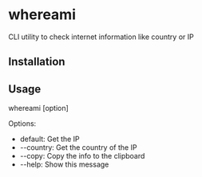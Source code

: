 # whereami
CLI utility to check internet information like country or IP

## Installation

## Usage
whereami [option]

Options:
  - default: Get the IP
  - --country: Get the country of the IP
  - --copy: Copy the info to the clipboard
  - --help: Show this message
